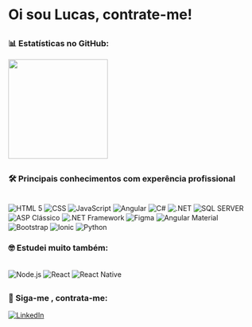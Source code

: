 
#   Oi sou Lucas, contrate-me!

##
### 📊 Estatísticas no GitHub:
<a href="https://github.com/lucasspro">
  <img height=200 align="center" src="https://github-readme-stats.vercel.app/api?username=lucasspro&locale=pt-br&show_icons=true&include_all_commits=true&count_private=true&\&rank_icon=github" />
</a>

##
### 🛠 Principais conhecimentos com experência profissional

<div style="display: inline_block"><br/>
<img aLign="center" alt="HTML 5" src="https://img.shields.io/badge/HTML5-E34F26?style=for-the-badge&logo=html5&logoColor=white" />
<img aLign="center" alt="CSS" src="https://img.shields.io/badge/CSS3-1572B6?style=for-the-badge&logo=css3&logoColor=white" />
<img aLign="center" alt="JavaScript" src="https://img.shields.io/badge/JavaScript-323330?style=for-the-badge&logo=javascript&logoColor=F7DF1E" />
<img aLign="center" alt="Angular" src="https://img.shields.io/badge/Angular-DD0031?style=for-the-badge&logo=angular&logoColor=white" />
  
<img align="center" alt="C#" src="https://img.shields.io/badge/C%23-239120?style=for-the-badge&logo=c-sharp&logoColor=white" />
<img align="center" alt=".NET" src="https://img.shields.io/badge/.NET-512BD4?style=for-the-badge&logo=.net&logoColor=white" />

<img aLign="center" alt="​SQL SERVER" src="https://img.shields.io/static/v1?label=%E2%80%8B&message=SQL+SERVER&color=CC2927&style=for-the-badge&logo=microsoftsqlserver">

<img align="center" alt="ASP Clássico" src="https://img.shields.io/badge/ASP_Classic-678bb4?style=for-the-badge&logo=asp&logoColor=white" />
<img align="center" alt=".NET Framework" src="https://img.shields.io/badge/.NET_Framework-512BD4?style=for-the-badge&logo=.net&logoColor=white" />
<img align="center" alt="Figma" src="https://img.shields.io/badge/Figma-F24E1E?style=for-the-badge&logo=figma&logoColor=white" />
<img align="center" alt="Angular Material" src="https://img.shields.io/badge/Angular_Material-607D8B?style=for-the-badge&logo=angular&logoColor=white" />
<img align="center" alt="Bootstrap" src="https://img.shields.io/badge/Bootstrap-563D7C?style=for-the-badge&logo=bootstrap&logoColor=white" />
<img align="center" alt="Ionic" src="https://img.shields.io/badge/Ionic-3880FF?style=for-the-badge&logo=ionic&logoColor=white" />
<img align="center" alt="Python" src="https://img.shields.io/badge/Python-3776AB?style=for-the-badge&logo=python&logoColor=white" />
</div>

### 🤓 Estudei muito também:
<div style="display: inline_block"><br/>
<img align="center" alt="Node.js" src="https://img.shields.io/badge/Node.js-43853D?style=for-the-badge&logo=node.js&logoColor=white" />
<img align="center" alt="React" src="https://img.shields.io/badge/React-61DAFB?style=for-the-badge&logo=react&logoColor=white" />
<img align="center" alt="React Native" src="https://img.shields.io/badge/React_Native-0088CC?style=for-the-badge&logo=react&logoColor=white" />


</div>

##
### 📲 Siga-me , contrata-me:

[![LinkedIn](https://img.shields.io/badge/linkedin-%230077B5.svg?style=for-the-badge&logo=linkedin&logoColor=white)](www.linkedin.com/in/lucas-dos-santos-lucasspro)

